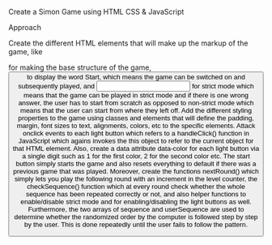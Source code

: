 Create a Simon Game using HTML CSS & JavaScript

Approach

Create the different HTML elements that will make up the markup of the game, like <div> for making the base structure of the game, <button> to display the word Start, which means the game can be switched on and subsequently played, and <input> for strict mode which means that the game can be played in strict mode and if there is one wrong answer, the user has to start from scratch as opposed to non-strict mode which means that the user can start from where they left off.
Add the different styling properties to the game using classes and elements that will define the padding, margin, font sizes to text, alignments, colors, etc to the specific elements.
Attack onclick events to each light button which refers to a handleClick() function in JavaScript which agains invokes the this object to refer to the current object for that HTML element. Also, create a data attribute data-color for each light button via a single digit such as 1 for the first color, 2 for the second color etc. The start button simply starts the game and also resets everything to default if there was a previous game that was played.
Moreover, create the functions nextRound() which simply lets you play the following round with an increment in the level counter, the checkSequence() function which at every round check whether the whole sequence has been repeated correctly or not, and also helper functions to enable/disable strict mode and for enabling/disabling the light buttons as well.
Furthermore, the two arrays of sequence and userSequence are used to determine whether the randomized order by the computer is followed step by step by the user. This is done repeatedly until the user fails to follow the pattern.
